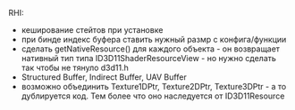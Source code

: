 ﻿RHI:
- кеширование стейтов при установке
- при бинде индекс буфера ставить нужный размр с конфига/функции
- сделать getNativeResource() для каждого объекта - он возвращает нативный тип типа ID3D11ShaderResourceView - но нужно сделать так чтобы не тянуло d3d11.h
- Structured Buffer, Indirect Buffer, UAV Buffer
- возможно объединить Texture1DPtr, Texture2DPtr, Texture3DPtr - а то дублируется код. Тем более что оно наследуется от ID3D11Resource
